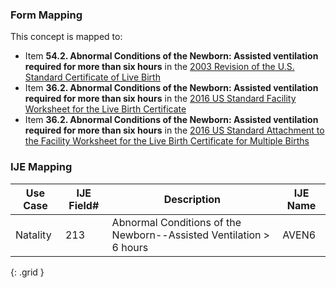 ### Form Mapping
This concept is mapped to:
 * Item **54.2. Abnormal Conditions of the Newborn: Assisted ventilation required for more than six hours** in the [2003 Revision of the U.S. Standard Certificate of Live Birth](https://www.cdc.gov/nchs/data/dvs/birth11-03final-ACC.pdf)
 * Item **36.2. Abnormal Conditions of the Newborn: Assisted ventilation required for more than six hours** in the [2016 US Standard Facility Worksheet for the Live Birth Certificate](https://www.cdc.gov/nchs/data/dvs/facility-worksheet-2016-508.pdf)
 * Item **36.2. Abnormal Conditions of the Newborn: Assisted ventilation required for more than six hours** in the [2016 US Standard Attachment to the Facility Worksheet for the Live Birth Certificate for Multiple Births](https://www.cdc.gov/nchs/data/dvs/multiple-births-worksheet-2016.pdf)

### IJE Mapping

| **Use Case** | **IJE Field#** | **Description** | **IJE Name** |
| ------------ | -------------- | --------------- | ------------ |
| Natality | 213 | Abnormal Conditions of the Newborn--Assisted Ventilation > 6 hours | AVEN6 |
{: .grid }

